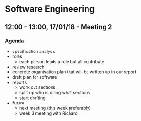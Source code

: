 # Software Engineering
## 12:00 - 13:00, 17/01/18 - Meeting 2
### Agenda
- specification analysis
- roles
    - each person leads a role but all contribute
- review research
- concrete organisation plan that will be written up in our report
- draft plan for software
- reports
    - work out sections
    - split up who is doing what sections
    - start drafting
- future
    - next meeting (this week preferably)
    - week 3 meeting with Richard
